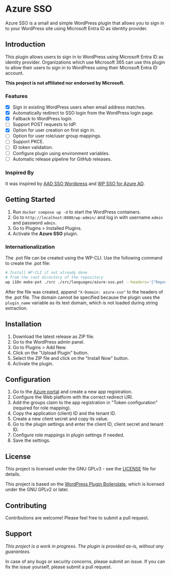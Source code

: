 # Azure SSO
Azure SSO is a small and simple WordPress plugin that allows you to sign in to your WordPress site using Microsoft Entra ID as identity provider.

## Introduction
This plugin allows users to sign in to WordPress using Microsoft Entra ID as identity provider.
Organizations which use Microsoft 365 can use this plugin to allow their users to sign in to WordPress using their Microsoft Entra ID account.

**This project is not affiliated nor endorsed by Microsoft.**

### Features
- [X] Sign in existing WordPress users when email address matches.
- [X] Automatically redirect to SSO login from the WordPress login page.
- [X] Fallback to WordPress login.
- [ ] Support POST requests to IdP.
- [X] Option for user creation on first sign in.
- [ ] Option for user role/user group mappings.
- [ ] Support PKCE.
- [ ] ID token validation.
- [ ] Configure plugin using environment variables.
- [ ] Automatic release pipeline for GitHub releases.

### Inspired By
It was inspired by [AAD SSO Wordpress](https://github.com/psignoret/aad-sso-wordpress) and [WP SSO for Azure AD](https://gitlab.com/qlcvea/wp-sso-for-azure-ad).

## Getting Started
1. Run `docker compose up -d` to start the WordPress containers.
1. Go to `http://localhost:8080/wp-admin/` and log in with username `admin` and password `admin`.
2. Go to Plugins > Installed Plugins.
3. Activate the **Azure SSO** plugin.

### Internationalization
The .pot file can be created using the WP-CLI.
Use the following command to create the .pot file:
```bash
# Install WP-CLI if not already done
# from the root directory of the repository
wp i18n make-pot ./src ./src/languages/azure-sso.pot --headers='{"Report-Msgid-Bugs-To":"https://github.com/Sportclub-Schneisingen/azure-sso-wordpress-plugin"}' --ignore-domain
```

After the file was created, append `"X-Domain: azure-sso"` to the headers of the .pot file.
The domain cannot be specified because the plugin uses the `plugin_name` variable as its text domain, which is not loaded during string extraction.

## Installation
1. Download the latest release as ZIP file.
1. Go to the WordPress admin panel.
1. Go to Plugins > Add New.
1. Click on the "Upload Plugin" button.
1. Select the ZIP file and click on the "Install Now" button.
1. Activate the plugin.

## Configuration
1. Go to the [Azure portal](https://portal.azure.com/) and create a new app registration.
1. Configure the Web platform with the correct redirect URI.
1. Add the groups claim to the app registration in "Token configuration" (required for role mapping).
1. Copy the application (client) ID and the tenant ID.
1. Create a new client secret and copy its value.
1. Go to the plugin settings and enter the client ID, client secret and tenant ID.
1. Configure role mappings in plugin settings if needed.
1. Save the settings.

## License
This project is licensed under the GNU GPLv3 - see the [LICENSE](LICENSE) file for details.

This project is based on the [WordPress Plugin Boilerplate](https://github.com/DevinVinson/WordPress-Plugin-Boilerplate),
which is licensed under the GNU GPLv2 or later.

## Contributing
Contributions are welcome! Please feel free to submit a pull request.

## Support
*This project is a work in progress. The plugin is provided as-is, without any guarantees.*

In case of any bugs or security concerns, please submit an issue.
If you can fix the issue yourself, please submit a pull request.
